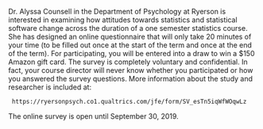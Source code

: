 
Dr. Alyssa Counsell in the Department of Psychology at Ryerson is interested in examining how attitudes towards statistics and statistical software change across the duration of a one semester statistics course. She has designed an online questionnaire that will only take 20 minutes of your time (to be filled out once at the start of the term and once at the end of the term). For participating, you will be entered into a draw to win a $150 Amazon gift card. The survey is completely voluntary and confidential. In fact, your course director will never know whether you participated or how you answered the survey questions. More information about the study and researcher is included at:  

     https://ryersonpsych.co1.qualtrics.com/jfe/form/SV_esTn5iqWfWOqwLz

The online survey is open until September 30, 2019. 
